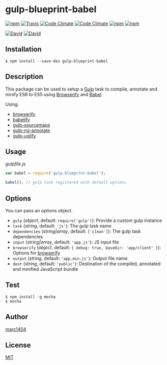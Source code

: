 # gulp-blueprint-babel
[![npm](https://img.shields.io/npm/v/gulp-blueprint-babel.svg?style=flat-square)](https://www.npmjs.com/package/gulp-blueprint-babel)
[![Travis](https://img.shields.io/travis/marc1404/gulp-blueprint-babel.svg?style=flat-square)](https://travis-ci.org/marc1404/gulp-blueprint-babel)
[![Code Climate](https://img.shields.io/codeclimate/github/marc1404/gulp-blueprint-babel.svg?style=flat-square)](https://codeclimate.com/github/marc1404/gulp-blueprint-babel)
[![Code Climate](https://img.shields.io/codeclimate/coverage/github/marc1404/gulp-blueprint-babel.svg?style=flat-square)](https://codeclimate.com/github/marc1404/gulp-blueprint-babel/coverage)
[![npm](https://img.shields.io/npm/l/gulp-blueprint-babel.svg?style=flat-square)](https://github.com/marc1404/gulp-blueprint-babel/blob/master/LICENSE)
[![npm](https://img.shields.io/npm/dm/gulp-blueprint-babel.svg?style=flat-square)](https://www.npmjs.com/package/gulp-blueprint-babel)

[![David](https://img.shields.io/david/marc1404/gulp-blueprint-babel.svg?style=flat-square)](https://github.com/marc1404/gulp-blueprint-babel/blob/master/package.json)
[![David](https://img.shields.io/david/dev/marc1404/gulp-blueprint-babel.svg?style=flat-square)](https://github.com/marc1404/gulp-blueprint-babel/blob/master/package.json)

## Installation
```
$ npm install --save-dev gulp-blueprint-babel
```
  
## Description
This package can be used to setup a [Gulp](https://www.npmjs.com/package/gulp) task to compile, annotate and minify ES6 to ES5 using [Browserify](http://browserify.org/) and [Babel](https://babeljs.io/).

Using:
- [browserify](https://www.npmjs.com/package/browserify)
- [babelify](https://www.npmjs.com/package/babelify)
- [gulp-sourcemaps](https://www.npmjs.com/package/gulp-sourcemaps)
- [gulp-ng-annotate](https://www.npmjs.com/package/gulp-ng-annotate)
- [gulp-uglify](https://www.npmjs.com/package/gulp-uglify)

## Usage
*gulpfile.js*
```javascript
var babel = require('gulp-blueprint-babel');

babel(); // gulp task registered with default options
```
  
## Options
You can pass an options object.
- ```gulp``` (*object*, default: ```require('gulp')```): Provide a custom gulp instance
- ```task``` (*string*, default: ```'js'```): The gulp task name
- ```dependencies``` (*string|array*, default: ```['clean']```): The gulp task dependencies
- ```input``` (*string|array*, default: ```'app.js'```): JS input file
- ```browserify``` (*object*, default: ```{ debug: true, baseDir: 'app/client' }```): Options for [browserify](https://www.npmjs.com/package/browserify)
- ```output``` (*string*, default: ```'app.min.js'```): Output file name
- ```dest``` (*string*, default: ```'public'```): Destination of the compiled, annotated and minified JavaScript bundle

## Test
```
$ npm install -g mocha  
$ mocha
```

## Author
[marc1404](https://github.com/marc1404)

## License
[MIT](https://github.com/marc1404/gulp-blueprint-babel/blob/master/LICENSE)